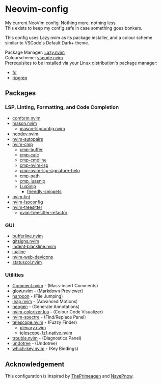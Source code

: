 # Neovim-config

My current NeoVim config. Nothing more, nothing less.  
This exists to keep my config safe in case something goes bonkers.  

This config uses Lazy.nvim as its package installer, and a colour scheme similar
to VSCode's Default Dark+ theme.  

Package Manager: [Lazy.nvim](https://github.com/folke/lazy.nvim)  
Colourscheme: [vscode.nvim](https://github.com/Mofiqul/vscode.nvim)  
Prerequisites to be installed via your Linux distribution's package manager:

* [fd](https://github.com/sharkdp/fd)
* [ripgrep](https://github.com/BurntSushi/ripgrep)

## Packages

### LSP, Linting, Formatting, and Code Completion

* [conform.nvim](https://github.com/stevearc/conform.nvim)
* [mason.nvim](https://github.com/williamboman/mason.nvim)
  * [mason-lspconfig.nvim](https://github.com/williamboman/mason-lspconfig.nvim)
* [neodev.nvim](https://github.com/folke/neodev.nvim)
* [nvim-autopairs](https://github.com/windwp/nvim-autopairs)
* [nvim-cmp](https://github.com/hrsh7th/nvim-cmp)
  * [cmp-buffer](https://github.com/hrsh7th/cmp-buffer)
  * [cmp-calc](https://github.com/hrsh7th/cmp-calc)
  * [cmp-cmdline](https://github.com/hrsh7th/cmp-cmdline)
  * [cmp-nvim-lsp](https://github.com/hrsh7th/cmp-nvim-lsp)
  * [cmp-nvim-lsp-signature-help](https://github.com/hrsh7th/cmp-nvim-lsp-signature-help)
  * [cmp-path](https://github.com/hrsh7th/cmp-path)
  * [cmp_luasnip](https://github.com/saadparwaiz1/cmp_luasnip)
  * [LuaSnip](https://github.com/L3MON4D3/LuaSnip)
    * [friendly-snippets](https://github.com/rafamadriz/friendly-snippets)
* [nvim-lint](https://github.com/mfussenegger/nvim-lint)
* [nvim-lspconfig](https://github.com/neovim/nvim-lspconfig)
* [nvim-treesitter](https://github.com/nvim-treesitter/nvim-treesitter)
  * [nvim-treesitter-refactor](https://github.com/nvim-treesitter/nvim-treesitter-refactor)

### GUI

* [bufferline.nvim](https://github.com/akinsho/bufferline.nvim)
* [gitsigns.nvim](https://github.com/lewis6991/gitsigns.nvim)
* [indent-blankline.nvim](https://github.com/lukas-reineke/indent-blankline.nvim)
* [lualine](https://github.com/nvim-lualine/lualine.nvim)
* [nvim-web-devicons](https://github.com/nvim-tree/nvim-web-devicons)
* [statuscol.nvim](https://github.com/luukvbaal/statuscol.nvim)

### Utilities

* [Comment.nvim](https://github.com/numToStr/Comment.nvim) - (Mass-insert Comments)
* [glow.nvim](https://github.com/ellisonleao/glow.nvim) - (Markdown Previewer)
* [harpoon](https://github.com/ThePrimeagen/harpoon) - (File Jumping)
* [leap.nvim](https://github.com/ggandor/leap.nvim) - (Advanced Motions)
* [neogen](https://github.com/danymat/neogen) - (Generate Annotations)
* [nvim-colorizer.lua](https://github.com/norcalli/nvim-colorizer.lua) - (Colour Code Visualizer)
* [nvim-spectre](https://github.com/nvim-pack/nvim-spectre) - (Find/Replace Panel)
* [telescope.nvim](https://github.com/nvim-telescope/telescope.nvim) - (Fuzzy Finder)
  * [plenary.nvim](https://github.com/nvim-lua/plenary.nvim)
  * [telescope-fzf-native.nvim](https://github.com/nvim-telescope/telescope-fzf-native.nvim)
* [trouble.nvim](https://github.com/folke/trouble.nvim) - (Diagnostics Panel)
* [undotree](https://github.com/mbbill/undotree) - (Undotree)
* [which-key.nvim](https://github.com/folkr/which-key.nvim) - (Key Bindings)

## Acknowledgement

This configuration is inspired by [ThePrimeagen](https://github.com/ThePrimeagen/.dotfiles/tree/master/vim-2022/.config/nvim)
and [NavePnow](https://github.com/NavePnow/dotfiles/tree/main/.config/nvim).
